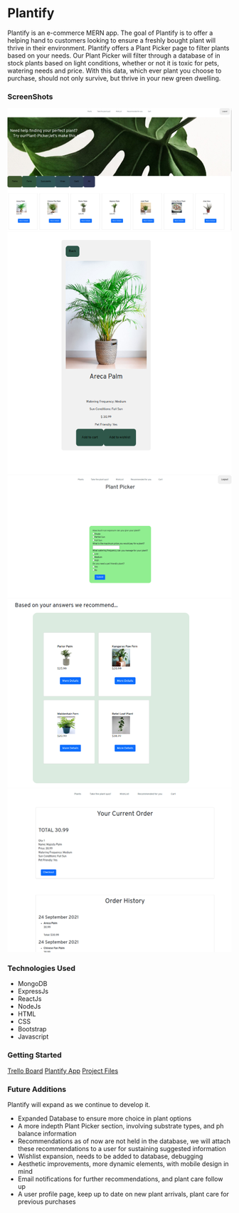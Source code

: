 <h1>Plantify</h1>
Plantify is an e-commerce MERN app. The goal of Plantify is to offer a helping hand to customers looking to ensure a freshly bought plant will thrive in their environment. Plantify offers a Plant Picker page to filter plants based on your needs. Our Plant Picker will filter through a database of in stock plants based on light conditions, whether or not it is toxic for pets, watering needs and price. With this data, which ever plant you choose to purchase, should not only survive, but thrive in your new green dwelling. 

<h3>ScreenShots</h3>
<img src="./screenshots/homePage.png">
<img src="./screenshots/detailPage.png">
<img src="./screenshots/quizPage.png">
<img src="./screenshots/recommendationsPage.png">
<img src="./screenshots/cartPage.png">

<h3>Technologies Used</h3>
<ul>
    <li>MongoDB</li>
    <li>ExpressJs</li>
    <li>ReactJs</li>
    <li>NodeJs</li>
    <li>HTML</li>
    <li>CSS</li>
    <li>Bootstrap</li>
    <li>Javascript</li>
</ul>
<h3>Getting Started</h3>
<a href="https://trello.com/b/6RzmreuK/plantify">Trello Board</a>
<a href="">Plantify App</a>
<a href="https://github.com/robertkoszegi/plantify">Project Files</a>

<h3>Future Additions</h3>
Plantify will expand as we continue to develop it.
<ul>
    <li>Expanded Database to ensure more choice in plant options</li>
    <li>A more indepth Plant Picker section, involving substrate types, and ph balance information</li>
    <li>Recommendations as of now are not held in the database, we will attach these recommendations to a user for sustaining suggested information</li>
    <li>Wishlist expansion, needs to be added to database, debugging</li>
    <li>Aesthetic improvements, more dynamic elements, with mobile design in mind</li>
    <li>Email notifications for further recommendations, and plant care follow up</li>
    <li>A user profile page, keep up to date on new plant arrivals, plant care for previous purchases</li>
</ul>
